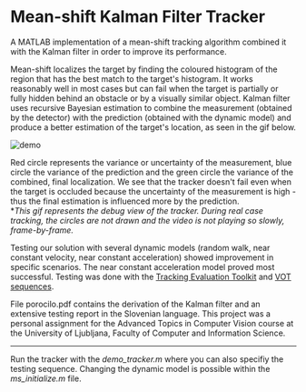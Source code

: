 # Mean-shift Kalman Filter Tracker

A MATLAB implementation of a mean-shift tracking algorithm combined it with the Kalman filter in order to improve its performance. 

Mean-shift localizes the target by finding the coloured histogram of the region that has the best match to the target's histogram. It works reasonably well in most cases but can fail when the target is partially or fully hidden behind an obstacle or by a visually similar object. 
Kalman filter uses recursive Bayesian estimation to combine the measurement (obtained by the detector) with the prediction (obtained with the dynamic model) and produce a better estimation of the target's location, as seen in the gif below.

![demo](demo.gif)

Red circle represents the variance or uncertainty of the measurement, blue circle the variance of the prediction and the green circle the variance of the combined, final localization. We see that the tracker doesn't fail even when the target is occluded because the uncertainty of the measurement is high - thus the final estimation is influenced more by the prediction.  
**This gif represents the debug view of the tracker. During real case tracking, the circles are not drawn and the video is not playing so slowly, frame-by-frame.*

Testing our solution with several dynamic models (random walk, near constant velocity, near constant acceleration) showed improvement in specific scenarios. The near constant acceleration model proved most successful.
Testing was done with the [Tracking Evaluation Toolkit](https://github.com/alanlukezic/tracking-toolkit-lite) and [VOT sequences](http://www.votchallenge.net/challenges.html).

File porocilo.pdf contains the derivation of the Kalman filter and an extensive testing report in the Slovenian language.
This project was a personal assignment for the Advanced Topics in Computer Vision course at the University of Ljubljana, Faculty of Computer and Information Science. 

---
Run the tracker with the *demo_tracker.m* where you can also specifiy the testing sequence. Changing the dynamic model is possible within the *ms_initialize.m* file.
